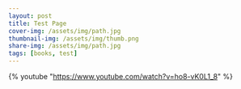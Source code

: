 ```yaml
---
layout: post
title: Test Page
cover-img: /assets/img/path.jpg
thumbnail-img: /assets/img/thumb.png
share-img: /assets/img/path.jpg
tags: [books, test]
---
```


{% youtube "https://www.youtube.com/watch?v=ho8-vK0L1_8" %}
